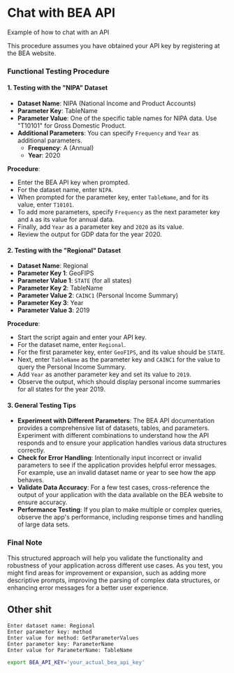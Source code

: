 # Chat with BEA API

Example of how to chat with an API

This procedure assumes you have obtained your API key by registering at the BEA website.

### Functional Testing Procedure

#### 1. Testing with the "NIPA" Dataset

- **Dataset Name**: NIPA (National Income and Product Accounts)
- **Parameter Key**: TableName
- **Parameter Value**: One of the specific table names for NIPA data. Use "T10101" for Gross Domestic Product.
- **Additional Parameters**: You can specify `Frequency` and `Year` as additional parameters.
  - **Frequency**: A (Annual)
  - **Year**: 2020

**Procedure**:
- Enter the BEA API key when prompted.
- For the dataset name, enter `NIPA`.
- When prompted for the parameter key, enter `TableName`, and for its value, enter `T10101`.
- To add more parameters, specify `Frequency` as the next parameter key and `A` as its value for annual data.
- Finally, add `Year` as a parameter key and `2020` as its value.
- Review the output for GDP data for the year 2020.

#### 2. Testing with the "Regional" Dataset

- **Dataset Name**: Regional
- **Parameter Key 1**: GeoFIPS
- **Parameter Value 1**: `STATE` (for all states)
- **Parameter Key 2**: TableName
- **Parameter Value 2**: `CAINC1` (Personal Income Summary)
- **Parameter Key 3**: Year
- **Parameter Value 3**: 2019

**Procedure**:
- Start the script again and enter your API key.
- For the dataset name, enter `Regional`.
- For the first parameter key, enter `GeoFIPS`, and its value should be `STATE`.
- Next, enter `TableName` as the parameter key and `CAINC1` for the value to query the Personal Income Summary.
- Add `Year` as another parameter key and set its value to `2019`.
- Observe the output, which should display personal income summaries for all states for the year 2019.

#### 3. General Testing Tips

- **Experiment with Different Parameters**: The BEA API documentation provides a comprehensive list of datasets, tables, and parameters. Experiment with different combinations to understand how the API responds and to ensure your application handles various data structures correctly.
- **Check for Error Handling**: Intentionally input incorrect or invalid parameters to see if the application provides helpful error messages. For example, use an invalid dataset name or year to see how the app behaves.
- **Validate Data Accuracy**: For a few test cases, cross-reference the output of your application with the data available on the BEA website to ensure accuracy.
- **Performance Testing**: If you plan to make multiple or complex queries, observe the app's performance, including response times and handling of large data sets.

### Final Note

This structured approach will help you validate the functionality and robustness of your application across different use cases. As you test, you might find areas for improvement or expansion, such as adding more descriptive prompts, improving the parsing of complex data structures, or enhancing error messages for a better user experience.


## Other shit

```plaintext
Enter dataset name: Regional
Enter parameter key: method
Enter value for method: GetParameterValues
Enter parameter key: ParameterName
Enter value for ParameterName: TableName
```

```bash
export BEA_API_KEY='your_actual_bea_api_key'
```
